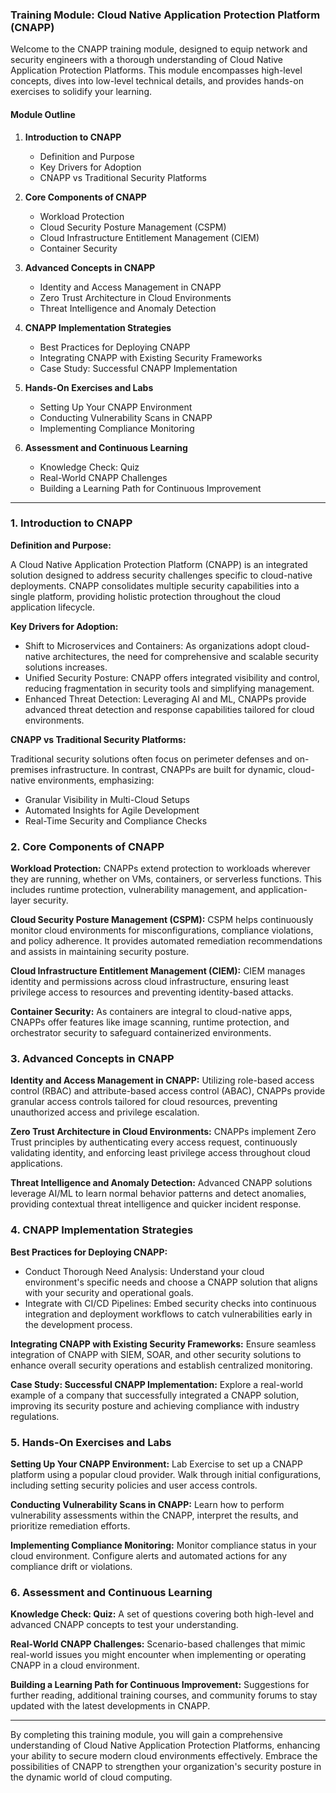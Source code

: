 ### Training Module: Cloud Native Application Protection Platform (CNAPP)

Welcome to the CNAPP training module, designed to equip network and security engineers with a thorough understanding of Cloud Native Application Protection Platforms. This module encompasses high-level concepts, dives into low-level technical details, and provides hands-on exercises to solidify your learning.

#### Module Outline

1. **Introduction to CNAPP**
   - Definition and Purpose
   - Key Drivers for Adoption
   - CNAPP vs Traditional Security Platforms

2. **Core Components of CNAPP**
   - Workload Protection
   - Cloud Security Posture Management (CSPM)
   - Cloud Infrastructure Entitlement Management (CIEM)
   - Container Security

3. **Advanced Concepts in CNAPP**
   - Identity and Access Management in CNAPP
   - Zero Trust Architecture in Cloud Environments
   - Threat Intelligence and Anomaly Detection

4. **CNAPP Implementation Strategies**
   - Best Practices for Deploying CNAPP
   - Integrating CNAPP with Existing Security Frameworks
   - Case Study: Successful CNAPP Implementation

5. **Hands-On Exercises and Labs**
   - Setting Up Your CNAPP Environment
   - Conducting Vulnerability Scans in CNAPP
   - Implementing Compliance Monitoring

6. **Assessment and Continuous Learning**
   - Knowledge Check: Quiz
   - Real-World CNAPP Challenges
   - Building a Learning Path for Continuous Improvement

---

### 1. Introduction to CNAPP

**Definition and Purpose:**

A Cloud Native Application Protection Platform (CNAPP) is an integrated solution designed to address security challenges specific to cloud-native deployments. CNAPP consolidates multiple security capabilities into a single platform, providing holistic protection throughout the cloud application lifecycle.

**Key Drivers for Adoption:**

- Shift to Microservices and Containers: As organizations adopt cloud-native architectures, the need for comprehensive and scalable security solutions increases.
- Unified Security Posture: CNAPP offers integrated visibility and control, reducing fragmentation in security tools and simplifying management.
- Enhanced Threat Detection: Leveraging AI and ML, CNAPPs provide advanced threat detection and response capabilities tailored for cloud environments.

**CNAPP vs Traditional Security Platforms:**

Traditional security solutions often focus on perimeter defenses and on-premises infrastructure. In contrast, CNAPPs are built for dynamic, cloud-native environments, emphasizing:
- Granular Visibility in Multi-Cloud Setups
- Automated Insights for Agile Development
- Real-Time Security and Compliance Checks

### 2. Core Components of CNAPP

**Workload Protection:**
CNAPPs extend protection to workloads wherever they are running, whether on VMs, containers, or serverless functions. This includes runtime protection, vulnerability management, and application-layer security.

**Cloud Security Posture Management (CSPM):**
CSPM helps continuously monitor cloud environments for misconfigurations, compliance violations, and policy adherence. It provides automated remediation recommendations and assists in maintaining security posture.

**Cloud Infrastructure Entitlement Management (CIEM):**
CIEM manages identity and permissions across cloud infrastructure, ensuring least privilege access to resources and preventing identity-based attacks.

**Container Security:**
As containers are integral to cloud-native apps, CNAPPs offer features like image scanning, runtime protection, and orchestrator security to safeguard containerized environments.

### 3. Advanced Concepts in CNAPP

**Identity and Access Management in CNAPP:**
Utilizing role-based access control (RBAC) and attribute-based access control (ABAC), CNAPPs provide granular access controls tailored for cloud resources, preventing unauthorized access and privilege escalation.

**Zero Trust Architecture in Cloud Environments:**
CNAPPs implement Zero Trust principles by authenticating every access request, continuously validating identity, and enforcing least privilege access throughout cloud applications.

**Threat Intelligence and Anomaly Detection:**
Advanced CNAPP solutions leverage AI/ML to learn normal behavior patterns and detect anomalies, providing contextual threat intelligence and quicker incident response.

### 4. CNAPP Implementation Strategies

**Best Practices for Deploying CNAPP:**
- Conduct Thorough Need Analysis: Understand your cloud environment's specific needs and choose a CNAPP solution that aligns with your security and operational goals.
- Integrate with CI/CD Pipelines: Embed security checks into continuous integration and deployment workflows to catch vulnerabilities early in the development process.

**Integrating CNAPP with Existing Security Frameworks:**
Ensure seamless integration of CNAPP with SIEM, SOAR, and other security solutions to enhance overall security operations and establish centralized monitoring.

**Case Study: Successful CNAPP Implementation:**
Explore a real-world example of a company that successfully integrated a CNAPP solution, improving its security posture and achieving compliance with industry regulations.

### 5. Hands-On Exercises and Labs

**Setting Up Your CNAPP Environment:**
Lab Exercise to set up a CNAPP platform using a popular cloud provider. Walk through initial configurations, including setting security policies and user access controls.

**Conducting Vulnerability Scans in CNAPP:**
Learn how to perform vulnerability assessments within the CNAPP, interpret the results, and prioritize remediation efforts.

**Implementing Compliance Monitoring:**
Monitor compliance status in your cloud environment. Configure alerts and automated actions for any compliance drift or violations.

### 6. Assessment and Continuous Learning

**Knowledge Check: Quiz:**
A set of questions covering both high-level and advanced CNAPP concepts to test your understanding.

**Real-World CNAPP Challenges:**
Scenario-based challenges that mimic real-world issues you might encounter when implementing or operating CNAPP in a cloud environment.

**Building a Learning Path for Continuous Improvement:**
Suggestions for further reading, additional training courses, and community forums to stay updated with the latest developments in CNAPP.

---

By completing this training module, you will gain a comprehensive understanding of Cloud Native Application Protection Platforms, enhancing your ability to secure modern cloud environments effectively. Embrace the possibilities of CNAPP to strengthen your organization's security posture in the dynamic world of cloud computing.